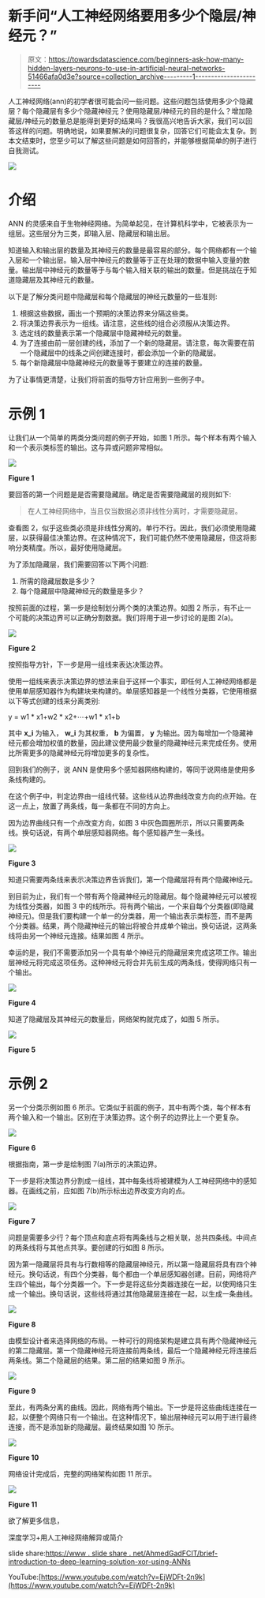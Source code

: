 # 新手问“人工神经网络要用多少个隐层/神经元？”

> 原文：<https://towardsdatascience.com/beginners-ask-how-many-hidden-layers-neurons-to-use-in-artificial-neural-networks-51466afa0d3e?source=collection_archive---------1----------------------->

人工神经网络(ann)的初学者很可能会问一些问题。这些问题包括使用多少个隐藏层？每个隐藏层有多少个隐藏神经元？使用隐藏层/神经元的目的是什么？增加隐藏层/神经元的数量总是能得到更好的结果吗？我很高兴地告诉大家，我们可以回答这样的问题。明确地说，如果要解决的问题很复杂，回答它们可能会太复杂。到本文结束时，您至少可以了解这些问题是如何回答的，并能够根据简单的例子进行自我测试。

![](img/cbb8016a029cf8dd5e2256079e55168a.png)

# 介绍

ANN 的灵感来自于生物神经网络。为简单起见，在计算机科学中，它被表示为一组层。这些层分为三类，即输入层、隐藏层和输出层。

知道输入和输出层的数量及其神经元的数量是最容易的部分。每个网络都有一个输入层和一个输出层。输入层中神经元的数量等于正在处理的数据中输入变量的数量。输出层中神经元的数量等于与每个输入相关联的输出的数量。但是挑战在于知道隐藏层及其神经元的数量。

以下是了解分类问题中隐藏层和每个隐藏层的神经元数量的一些准则:

1.  根据这些数据，画出一个预期的决策边界来分隔这些类。
2.  将决策边界表示为一组线。请注意，这些线的组合必须服从决策边界。
3.  选定线的数量表示第一个隐藏层中隐藏神经元的数量。
4.  为了连接由前一层创建的线，添加了一个新的隐藏层。请注意，每次需要在前一个隐藏层中的线条之间创建连接时，都会添加一个新的隐藏层。
5.  每个新隐藏层中隐藏神经元的数量等于要建立的连接的数量。

为了让事情更清楚，让我们将前面的指导方针应用到一些例子中。

# 示例 1

让我们从一个简单的两类分类问题的例子开始，如图 1 所示。每个样本有两个输入和一个表示类标签的输出。这与异或问题非常相似。

![](img/70963636248fd3998338e1a7e77f987d.png)

**Figure 1**

要回答的第一个问题是是否需要隐藏层。确定是否需要隐藏层的规则如下:

> 在人工神经网络中，当且仅当数据必须非线性分离时，才需要隐藏层。

查看图 2，似乎这些类必须是非线性分离的。单行不行。因此，我们必须使用隐藏层，以获得最佳决策边界。在这种情况下，我们可能仍然不使用隐藏层，但这将影响分类精度。所以，最好使用隐藏层。

为了添加隐藏层，我们需要回答以下两个问题:

1.  所需的隐藏层数是多少？
2.  每个隐藏层中隐藏神经元的数量是多少？

按照前面的过程，第一步是绘制划分两个类的决策边界。如图 2 所示，有不止一个可能的决策边界可以正确分割数据。我们将用于进一步讨论的是图 2(a)。

![](img/fe081186237fa87a72a4fd730a2e8e99.png)

**Figure 2**

按照指导方针，下一步是用一组线来表达决策边界。

使用一组线来表示决策边界的想法来自于这样一个事实，即任何人工神经网络都是使用单层感知器作为构建块来构建的。单层感知器是一个线性分类器，它使用根据以下等式创建的线来分离类别:

y = w1 * x1+w2 * x2+⋯+w1 * x1+b

其中 **x_i** 为输入， **w_i** 为其权重， **b** 为偏置， **y** 为输出。因为每增加一个隐藏神经元都会增加权值的数量，因此建议使用最少数量的隐藏神经元来完成任务。使用比所需更多的隐藏神经元将增加更多的复杂性。

回到我们的例子，说 ANN 是使用多个感知器网络构建的，等同于说网络是使用多条线构建的。

在这个例子中，判定边界由一组线代替。这些线从边界曲线改变方向的点开始。在这一点上，放置了两条线，每一条都在不同的方向上。

因为边界曲线只有一个点改变方向，如图 3 中灰色圆圈所示，所以只需要两条线。换句话说，有两个单层感知器网络。每个感知器产生一条线。

![](img/8059c721f2cdba3186536baaa5fe11d7.png)

**Figure 3**

知道只需要两条线来表示决策边界告诉我们，第一个隐藏层将有两个隐藏神经元。

到目前为止，我们有一个带有两个隐藏神经元的隐藏层。每个隐藏神经元可以被视为线性分类器，如图 3 中的线所示。将有两个输出，一个来自每个分类器(即隐藏神经元)。但是我们要构建一个单一的分类器，用一个输出表示类标签，而不是两个分类器。结果，两个隐藏神经元的输出将被合并成单个输出。换句话说，这两条线将由另一个神经元连接。结果如图 4 所示。

幸运的是，我们不需要添加另一个具有单个神经元的隐藏层来完成这项工作。输出层神经元将完成这项任务。这种神经元将合并先前生成的两条线，使得网络只有一个输出。

![](img/76371d55296f50b5776188e842e14cc6.png)

**Figure 4**

知道了隐藏层及其神经元的数量后，网络架构就完成了，如图 5 所示。

![](img/a558a12883645fcf408245d48e396890.png)

**Figure 5**

# 示例 2

另一个分类示例如图 6 所示。它类似于前面的例子，其中有两个类，每个样本有两个输入和一个输出。区别在于决策边界。这个例子的边界比上一个更复杂。

![](img/6a1ca217aaa490dd1f922b651d8ecb29.png)

**Figure 6**

根据指南，第一步是绘制图 7(a)所示的决策边界。

下一步是将决策边界分割成一组线，其中每条线将被建模为人工神经网络中的感知器。在画线之前，应如图 7(b)所示标出边界改变方向的点。

![](img/a408a22abe38a521568b565d0f82375a.png)

**Figure 7**

问题是需要多少行？每个顶点和底点将有两条线与之相关联，总共四条线。中间点的两条线将与其他点共享。要创建的行如图 8 所示。

因为第一隐藏层将具有与行数相等的隐藏层神经元，所以第一隐藏层将具有四个神经元。换句话说，有四个分类器，每个都由一个单层感知器创建。目前，网络将产生四个输出，每个分类器一个。下一步是将这些分类器连接在一起，以使网络只生成一个输出。换句话说，这些线将通过其他隐藏层连接在一起，以生成一条曲线。

![](img/62427dce9bb03a1c5bb1dfe54641ed7a.png)

**Figure 8**

由模型设计者来选择网络的布局。一种可行的网络架构是建立具有两个隐藏神经元的第二隐藏层。第一个隐藏神经元将连接前两条线，最后一个隐藏神经元将连接后两条线。第二个隐藏层的结果。第二层的结果如图 9 所示。

![](img/cf3c3499190049c54a8b43db9ef73617.png)

**Figure 9**

至此，有两条分离的曲线。因此，网络有两个输出。下一步是将这些曲线连接在一起，以便整个网络只有一个输出。在这种情况下，输出层神经元可以用于进行最终连接，而不是添加新的隐藏层。最终结果如图 10 所示。

![](img/273c484a2ea2330215aa5f5aefb7c358.png)

**Figure 10**

网络设计完成后，完整的网络架构如图 11 所示。

![](img/76605b5f3807a2b862933b8bb673e749.png)

**Figure 11**

欲了解更多信息，

深度学习+用人工神经网络解异或简介

slide share:[https://www . slide share . net/AhmedGadFCIT/brief-introduction-to-deep-learning-solution-xor-using-ANNs](https://www.slideshare.net/AhmedGadFCIT/brief-introduction-to-deep-learning-solving-xor-using-anns)

YouTube:[https://www.youtube.com/watch?v=EjWDFt-2n9k](https://www.youtube.com/watch?v=EjWDFt-2n9k)